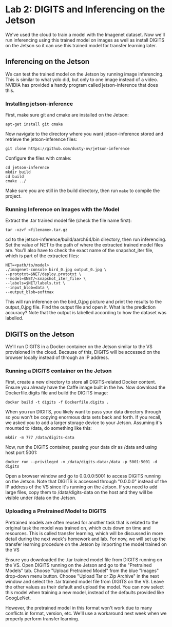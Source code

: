 # Lab 2: DIGITS and Inferencing on the Jetson
We've used the cloud to train a model with the Imagenet dataset. Now we'll run inferencing using this trained model on images as well as install DIGITS on the Jetson so it can use this trained model for transfer learning later.

## Inferencing on the Jetson
We can test the trained model on the Jetson by running image inferencing. This is similar to what yolo did, but only to one image instead of a video. NVIDIA has provided a handy program called jetson-inference that does this. 

### Installing jetson-inference
First, make sure git and cmake are installed on the Jetson:
```
apt-get install git cmake
```
Now navigate to the directory where you want jetson-inference stored and retrieve the jetson-inference files:
```
git clone https://github.com/dusty-nv/jetson-inference
```
Configure the files with cmake:
```
cd jetson-inference
mkdir build
cd build
cmake ../
```
Make sure you are still in the build directory, then run `make` to compile the project.

### Running Inference on Images with the Model
Extract the .tar trained model file (check the file name first):
```
tar -xzvf <filename>.tar.gz
```
cd to the jetson-inference/build/aarch64/bin directory, then run inferencing. Set the value of NET to the path of where the extracted trained model files are. You'll also have to check the exact name of the snapshot_iter file, which is part of the extracted files:
```
NET=<path/to/model>
./imagenet-console bird_0.jpg output_0.jpg \
--prototxt=$NET/deploy.prototxt \
--model=$NET/<snapshot_iter_file> \
--labels=$NET/labels.txt \
--input_blob=data \
--output_blob=softmax
```
This will run inference on the bird_0.jpg picture and print the results to the output_0.jpg file. Find the output file and open it. What is the prediction accuracy? Note that the output is labelled according to how the dataset was labelled.

## DIGITS on the Jetson
We'll run DIGITS in a Docker container on the Jetson similar to the VS provisioned in the cloud. Because of this, DIGITS will be accessed on the browser locally instead of through an IP address. 

### Running a DIGITS container on the Jetson
First, create a new directory to store all DIGITS-related Docker content. Ensure you already have the Caffe image built in the hw. Now download the Dockerfile.digits file and build the DIGITS image:
```
docker build -t digits -f Dockerfile.digits .
```
When you run DIGITS, you likely want to pass your data directory through so you won't be copying enormous data sets back and forth.  If you recall, we asked you to add a larger storage device to your Jetson.  Assuming it's mounted to /data, do something like this:
```
mkdir -m 777 /data/digits-data
```

Now, run the DIGITS container, passing your data dir as /data and using host port 5001:
```
docker run --privileged -v /data/digits-data:/data -p 5001:5001 -d digits
```
Open a browser window and go to 0.0.0.0:5001 to access DIGITS running on the Jetson. Note that DIGITS is accessed through "0.0.0.0" instead of the IP address of the VS since it's running on the Jetson. If you need to add large files, copy them to /data/digits-data on the host and they will be visible under /data on the Jetson.

### Uploading a Pretrained Model to DIGITS
Pretrained models are often reused for another task that is related to the original task the model was trained on, which cuts down on time and resources. This is called transfer learning, which will be discussed in more detail during the next week's homework and lab. For now, we will set up the transfer learning procedure on the Jetson by importing the model trained on the VS

Ensure you downloaded the .tar trained model file from DIGITS running on the VS. Open DIGITS running on the Jetson and go to the "Pretrained Models" tab. Choose "Upload Pretrained Model" from the blue "Images" drop-down menu button. Choose "Upload Tar or Zip Archive" in the next window and select the .tar trained model file from DIGITS on the VS. Leave the other values as their default and upload the model. You can now select this model when training a new model, instead of the defaults provided like GoogLeNet. 

However, the pretrained model in this format won't work due to many conflicts in format, version, etc. We'll use a workaround next week when we properly perform transfer learning.
